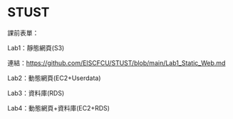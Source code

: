 # STUST

課前表單：

Lab1：靜態網頁(S3)

連結：https://github.com/EISCFCU/STUST/blob/main/Lab1_Static_Web.md

Lab2：動態網頁(EC2+Userdata)


Lab3：資料庫(RDS)


Lab4：動態網頁+資料庫(EC2+RDS)

